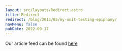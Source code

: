 ```yaml
---
layout: src/layouts/Redirect.astro
title: Redirect
redirect: /blog/2013/05/my-unit-testing-epiphany/
navMenu: false
pubDate: 2022-09-17
---
```

<div>
Our article feed can be found <a href="/blog/2013/05/my-unit-testing-epiphany/">here</a>
</div>
